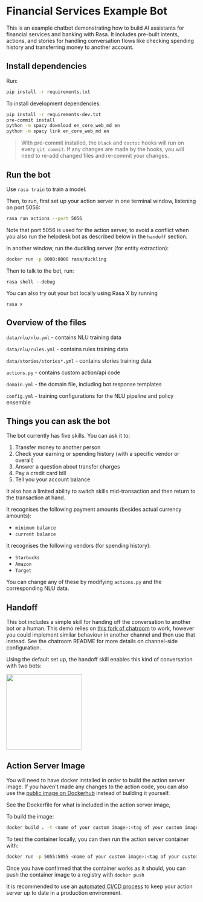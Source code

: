 # Financial Services Example Bot

This is an example chatbot demonstrating how to build AI assistants for financial services and banking with Rasa. It includes pre-built intents, actions, and stories for handling conversation flows like checking spending history and transferring money to another account.

## Install dependencies

Run:
```bash
pip install -r requirements.txt
```

To install development dependencies:

```bash
pip install -r requirements-dev.txt
pre-commit install
python -m spacy download en_core_web_md en
python -m spacy link en_core_web_md en
```

> With pre-commit installed, the `black` and `doctoc` hooks will run on every `git commit`.
> If any changes are made by the hooks, you will need to re-add changed files and re-commit your changes.

## Run the bot

Use `rasa train` to train a model.

Then, to run, first set up your action server in one terminal window, listening on port 5056:
```bash
rasa run actions --port 5056
```

Note that port 5056 is used for the action server, to avoid a conflict when you also run the helpdesk bot as described below in the `handoff` section.

In another window, run the duckling server (for entity extraction):

```bash
docker run -p 8000:8000 rasa/duckling
```

Then to talk to the bot, run:
```
rasa shell --debug
```

You can also try out your bot locally using Rasa X by running
```
rasa x
```

## Overview of the files

`data/nlu/nlu.yml` - contains NLU training data

`data/nlu/rules.yml` - contains rules training data

`data/stories/stories*.yml` - contains stories training data

`actions.py` - contains custom action/api code

`domain.yml` - the domain file, including bot response templates

`config.yml` - training configurations for the NLU pipeline and policy ensemble


## Things you can ask the bot

The bot currently has five skills. You can ask it to:
1. Transfer money to another person
2. Check your earning or spending history (with a specific vendor or overall)
3. Answer a question about transfer charges
4. Pay a credit card bill
5. Tell you your account balance

It also has a limited ability to switch skills mid-transaction and then return to the transaction at hand.

It recognises the following payment amounts (besides actual currency amounts):

- `minimum balance`
- `current balance`

It recognises the following vendors (for spending history):

- `Starbucks`
- `Amazon`
- `Target`

You can change any of these by modifying `actions.py` and the corresponding NLU data.

## Handoff

This bot includes a simple skill for handing off the conversation to another bot or a human.
This demo relies on [this fork of chatroom](https://github.com/RasaHQ/chatroom) to work, however you
could implement similar behaviour in another channel and then use that instead. See the chatroom README for
more details on channel-side configuration.


Using the default set up, the handoff skill enables this kind of conversation with two bots:

<img src="./handoff.gif" width="200">


## Action Server Image

You will need to have docker installed in order to build the action server image. If you haven't made any changes to the action code, you can also use the [public image on Dockerhub](https://hub.docker.com/r/rasa/financial-demo) instead of building it yourself.


See the Dockerfile for what is included in the action server image,

To build the image:

```bash
docker build . -t <name of your custom image>:<tag of your custom image>
```

To test the container locally, you can then run the action server container with:

```bash
docker run -p 5055:5055 <name of your custom image>:<tag of your custom image>
```

Once you have confirmed that the container works as it should, you can push the container image to a registry with `docker push`

It is recommended to use an [automated CI/CD process](https://rasa.com/docs/rasa/user-guide/setting-up-ci-cd) to keep your action server up to date in a production environment.
